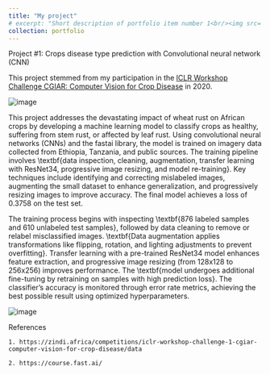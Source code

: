 ```yaml
---
title: "My project"
# excerpt: "Short description of portfolio item number 1<br/><img src='/images/500x300.png'>"
collection: portfolio
---
```


Project \#1: Crops disease type prediction with Convolutional neural network (CNN)

This project stemmed from my participation in the [ICLR Workshop Challenge CGIAR: Computer Vision for Crop Disease](https://zindi.africa/competitions/iclr-workshop-challenge-1-cgiar-computer-vision-for-crop-disease/data) in 2020.

![image](https://github.com/user-attachments/assets/2fd5f3bf-1136-4a2a-9ac5-f29bf558a015)


This project addresses the devastating impact of wheat rust on African crops by developing a machine learning model to classify crops as healthy, suffering from stem rust, or affected by leaf rust. Using convolutional neural networks (CNNs) and the fastai library, the model is trained on imagery data collected from Ethiopia, Tanzania, and public sources. The training pipeline involves \textbf{data inspection, cleaning, augmentation, transfer learning with ResNet34, progressive image resizing, and model re-training}. Key techniques include identifying and correcting mislabeled images, augmenting the small dataset to enhance generalization, and progressively resizing images to improve accuracy. The final model achieves a loss of 0.3758 on the test set. 

The training process begins with inspecting \textbf{876 labeled samples and 610 unlabeled test samples}, followed by data cleaning to remove or relabel misclassified images. \textbf{Data augmentation applies transformations like flipping, rotation, and lighting adjustments to prevent overfitting}. Transfer learning with a pre-trained ResNet34 model enhances feature extraction, and progressive image resizing (from 128x128 to 256x256) improves performance. The \textbf{model undergoes additional fine-tuning by retraining on samples with high prediction loss}. The classifier’s accuracy is monitored through error rate metrics, achieving the best possible result using optimized hyperparameters.

![image](https://github.com/user-attachments/assets/5e85f39b-6234-4d6d-920f-dc63db0cc4a5)



References

    1. https://zindi.africa/competitions/iclr-workshop-challenge-1-cgiar-computer-vision-for-crop-disease/data

    2. https://course.fast.ai/
